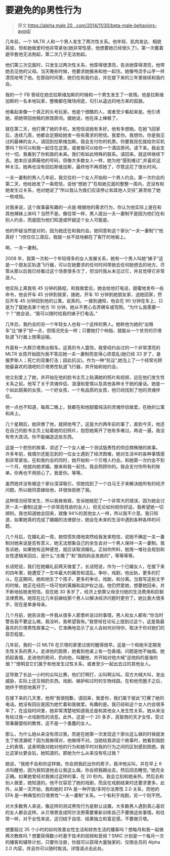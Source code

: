 # 要避免的β男性行为

> 原文:[https://alpha male 20 . com/2014/11/30/beta-male-behaviors-avoid/](https://alphamale20.com/2014/11/30/beta-male-behaviors-avoid/)

几年前，一个 MLTR 人和一个男人发生了两次性关系。他年轻、肌肉发达、相貌英俊，但和她做爱时他非常紧张(她非常性感，他想要她已经很久了)，第一次戴着避孕套他无法勃起，第二次几乎无法勃起。

他们第三次见面时，只发生过两次性关系，他穿得很漂亮，告诉她穿得漂亮，他带她去见他的父母。当天晚些时候，他要求她搬来和他一起住。她像甩烫手山芋一样漂亮地甩了他。在那段时间里，她仍在和我约会，并在接下来的三年里继续和我约会。

我的一个 FB 曾经在她去拉斯维加斯的时候和一个男生发生了一夜情。他是拉斯维加斯的一名本地玩家，整晚都在赌场闲逛，勾引从遥远的地方来的孤狼。

他看起来像一个真正的头号玩家。他是个很酷的人，或者至少看起来是。他引诱她，把她带回他租的旅馆房间。据她说，他在床上棒极了。

就在第二天，他打爆了她的手机，发短信说她有多好，他有多想她。在她飞回家后，连续几周，他都会定期给她发一些有需求的短信。我爱你。我想你。你是我见过的最棒的女人。请回到拉斯维加斯。我会支付你的机票。你要我现在就给你买机票吗？你可以和我一起住在这里。或者我可以给你一个酒店房间。请下来。我会支付一切。我看到了你和我的未来。我们有如此特殊的联系。请回来。就这样继续下去。她本应该屏蔽他的号码，但像大多数女人一样，她为他“感到难过”,并喜欢这种关注。她再也没有回拉斯维加斯，最终他不再烦她了，尽管这花了很长时间。

一夫一妻制的男人几年前，我交往的一个女人开始和一个男人约会。第一次约会的第二天，他给她发了一条短信，说他“想她了”在和她见面的整整一周内，还没有和她发生过关系，他对她说了“所以我认为我们应该停止和其他人交往”,甚至给了她一枚戒指。

对我来说，这个故事最有趣的一点是:根据他的需求行为，你认为他实际上是在和其他辣妹上床吗？当然不是。像往常一样，男人提出一夫一妻制不是因为他们在和别人约会，而是因为他们知道或怀疑这个女人可能是。

他的怀疑当然是对的，因为她还在和我约会。她同意和这个家伙“一夫一妻制”(“他真好！”)但仅仅三周后，我就一丝不挂地躺在了客厅的地板上。

啊，一夫一妻制。

2008 年，我第一次和一个年轻得多的女人发展关系，她有一个男人叫她“婊子”这是一个朋友区轨道飞行器，可以在她要求的任何时间带她去任何她想去的地方。尽管从那以后我已经看过这个场景很多次了，但当时我从未见过它，并且觉得它非常迷人。

他实际上离我有 45 分钟的路程，和我做爱后，她会给他打电话，甜蜜地发布一些命令，他会开车 45 分钟到我家，接她，开车 10 分钟到她朋友家，送她回家，然后开车 45 分钟回到他的公寓。说真的。一接到通知，他会花 90 分钟在车上，只是为了载她去某个地方 10 分钟。她从不费心去弄辆车或驾照。“为什么我需要一个？”她会说，“我可以随时给我的婊子打电话。”

几年后，我约会的另一个年轻女人也有一个这样的男人。她称他为她的“出租车”比“婊子”好一点，但情况完全一样；只要她打个响指，就能从一个贫穷的贝塔轨道飞行器上按需运输。

外面有一大群贝塔男出租车。这真的令人震惊。我曾经约会过的一个非常漂亮的 MLTR 女孩开始因为我不答应她一夫一妻制而变得心烦意乱(她已经 33 岁了，是俄罗斯人；死亡的双重打击；因此抗议)。作为一种“抗议”,她泡上了一个经常光顾她最喜欢的酒吧的贝塔男性轨道飞行器，并开始和他约会。

他立刻爱上了她，并开始在他的脸书主页上贴满她的照片和视频，远在他们发生性关系之前。他写了关于灵魂伴侣、浪漫和爱情以及其他各种关于她的废话。她是一个如此甜美的女孩，一个好女孩，一个有品质的女孩，他已经找到了他的灵魂伴侣。

他一点也不知道，每周二晚上，我都在和他甜蜜纯洁的灵魂伴侣做爱。在她的公寓和床上。

几个星期后，她厌倦了他，就把他甩了。这是大约两年前的事了，直到今天，他还在自己的脸书主页上贴着她的旧照片，抱怨她离开了他有多难过。再说一遍，我没有夸大其词。你不能编造这些东西。

这是一个悲伤的故事，讲述了一个女人被一个测试版男性的供应商贿赂的故事。
许多年前，我偶尔还能见到的一位女士遇到了经济困难，她对生活中的各种事情感到非常紧张。在和我约会的同时，她开始和一个贝塔人约会。和她第一次约会不到一个月，他就向她求婚。搬来和我一起住。我会照顾你的。我会支付你所有的账单。你再也不用担心了。我爱你。等等。

虽然她并没有被这个家伙深深吸引，但她找到了一个白马王子来解决她所有的经济问题。所以她同意嫁给他，并很快拒绝了我。

这种情况经常发生，所以我耸耸肩，告诉她她犯了一个非常大的错误，因为她会讨厌一夫一妻制(这是一个非常高性欲的女人)，但无论如何祝你好运，我希望她一切顺利。我也知道她会回来，就像 94%的其他女人一样，所以我不介意。我只知道，如果她真的完成了婚姻的法律部分，她会在未来的生活中遇到各种各样的问题。

几个月后，在婚礼前一周，她惊慌失措地突然给我发来短信，说她不确定一夫一妻制对她来说是否有意义，她无法想象自己的余生会对一个男人保持一夫一妻制。我告诉她，如果她有这种感觉，就应该取消婚礼。正如你所料，她用一堆社会规划和女性逻辑来回应，说什么“太晚了”和“我妈妈会发疯的”，等等等等。

长话短说，我们在她婚礼前两天做爱了。长话短说，作为一个已婚女人，在接下来的四年里，她遭受了一生中最大的痛苦和混乱。争吵，戏剧，他出轨，更多的打斗。在这期间，她和他生了个孩子。更多的争论，戏剧，和分离。当我写这些文字的时候，她正在经历一场可怕的离婚和监护权之战。他仍然爱她，想要她回来，并不断地给她发短信。现在她 30 多岁了，经济上依靠父母支付她的生活费用和巨额法律费用。她现在比几年前嫁给那个男人以解决经济问题时更穷了。她比我大很多岁。现在是单身母亲。

几个月前，她告诉我一件我从很多人那里听说过的事情，男人和女人都有:“你当时警告我不要这么做。我没听。我希望我有。”我曾经在论坛上提到过这个。这是我最喜欢的贝塔男性故事之一。它准确地显示了女人会如何对待你，取决于你对她们的容忍程度。

几年前，我的一只 MLTR 在贝塔的家里过夜时醒得很早。这是一个和她半定期发生性关系的男人。走进他的厨房，她看到他桌上有一包香烟。问题是他不抽烟。她抓起香烟，走进他的房间，扔向他，叫醒他，并开始对他大喊“这他妈的是谁的烟？”很明显它们属于和他发生过性关系，或者至少一起出去过的其他女人。

这导致了长达一小时的尖叫比赛，他们打啊打，尖叫啊尖叫。双方大喊大叫，发出威胁，实际上还互相扔东西。戏剧、嫉妒和过时的生物线路。在和他兜圈子之后，她终于愤怒地离开了。

在接下来的几天里，他用“我很抱歉，请回来，我爱你，我们属于彼此”打爆了她的电话。她没有回应是因为她忙着和我做爱。有趣的是。我已经和这个女人约会很多年了，在这段时间里，她非常清楚地知道我总是和其他女人发生性关系，她从来没有给过我一点戏剧性的消息。此外，这是一个 20 多岁，高智商的天才女性，受过常春藤盟校的教育。这不是一个愚蠢的女人。

那么，为什么她从来没有烦过我，而是在她第一次发现这个家伙这么做的时候就发生了核泄漏呢？因为我做得对，他做得不对。当她给我讲这个故事时，她看到我脸上的表情，这表明我对她对他的行为和她平时对我的行为之间的区别感到困惑。我比这家伙更会玩，她知道的。那她为什么从来没有吼过我？

她说，“我绝不会和你这样做。你会把我赶出你的房子。我冲他尖叫，并在早上 6 点叫醒他，因为我知道他会让我这么做。你会把我踢出去，然后回去睡觉。”她完全正确。如果她曾经对我做过这样的事，在 20 秒内，我会立刻和她亲热，然后去和别人做爱，她知道的。他不仅容忍了她的戏剧，而且在戏剧结束时还要求更多。此外，从第一天开始，我和她的 EFA 是一种开放/多阿尔法男性 2.0 关系，而他的 EFA 是一种典型的贝塔男性“一夫一妻制”关系。一个有利于戏剧，另一个则不然。

对大多数男人来说，像这样的测试男性行为是默认设置。大多数男人遇到真心喜欢的女人都会这样。从贝塔男变成阿尔法男需要重新训练自己不要做这些事情。和往常一样，对于女性来说，这归结于自信、结果独立和富足感。不要做贝塔。

想要超过 35 个小时的如何改善女性生活和财务生活的播客吗？想每月和我一起做两次教练吗？想要获得数小时基于技术的视频和音频？SMIC 计划是一个每月一次的播客和辅导计划，只要你注册，你就可以获得大量独家的、仅限会员的 Alpha 2.0 内容，并且你可以随时取消。详情请点击此处。